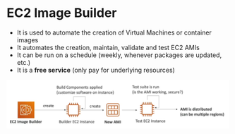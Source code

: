 # EC2 Image Builder

- It is used to automate the creation of Virtual Machines or container images
- It automates the creation, maintain, validate and test EC2 AMIs
- It can be run on a schedule (weekly, whenever packages are updated, etc.)
- It is a **free service** (only pay for underlying resources)

![EC2 Image Builder](../../images/ec2/ec2_image_builder.png)